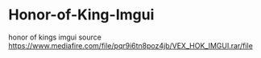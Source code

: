 # Honor-of-King-Imgui
honor of kings imgui source
https://www.mediafire.com/file/pqr9i6tn8poz4jb/VEX_HOK_IMGUI.rar/file
